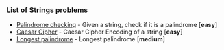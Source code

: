 ### List of Strings problems

- [Palindrome checking](Palindrome/README.md) - Given a string, check if it is a palindrome [**easy**]
- [Caesar Cipher](CaesarCipher/README.md) - Caesar Cipher Encoding of a string [**easy**]
- [Longest palindrome](LongestPalindrome/README.md) - Longest palindrome [**medium**]



